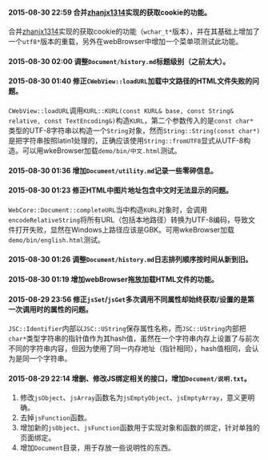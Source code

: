 ﻿#### 2015-08-30 22:59 合并[zhanjx1314](https://github.com/zhanjx1314/oos)实现的获取cookie的功能。
合并[zhanjx1314](https://github.com/zhanjx1314/oos)实现的获取cookie的功能（`wchar_t*`版本），并在其基础上增加了一个`utf8*`版本的重载，另外在webBrowser中增加一个菜单项测试此功能。

#### 2015-08-30 02:00 调整`Document/history.md`标题级别（之前太大）。

#### 2015-08-30 01:40 修正`CWebView::loadURL`加载中文路径的HTML文件失败的问题。
`CWebView::loadURL`调用`KURL::KURL(const KURL& base, const String& relative, const TextEncoding&)`构造`KURL`，第二个参数传入的是`const char*`类型的UTF-8字符串以构造一个`String`对象，然而`String::String(const char*)`是把字符串按照latin1处理的，正确应该使用`String::fromUTF8`显式从UTF-8构造。可以用wkeBrowser加载`demo/bin/中文.html`测试。

#### 2015-08-30 01:36 增加`Document/utility.md`记录一些零碎信息。

#### 2015-08-30 01:23 修正HTML中图片地址包含中文时无法显示的问题。
`WebCore::Document::completeURL`当中构造`KURL`对象时，会调用`encodeRelativeString`将所有URL（包括本地路径）转换为UTF-8编码，导致文件打开失败，显然在Windows上路径应该是GBK。可用wkeBrowser加载`demo/bin/english.html`测试。

#### 2015-08-30 01:26 调整`Document/history.md`日志排列顺序按时间从新到旧。

#### 2015-08-30 01:19 增加webBrowser拖放加载HTML文件的功能。

#### 2015-08-29 23:56 修正`jsSet`/`jsGet`多次调用不同属性却始终获取/设置的是第一次调用时的属性的问题。
`JSC::Identifier`内部以`JSC::UString`保存属性名称，而`JSC::UString`内部把`char*`类型字符串的指针值作为其hash值，虽然在一个字符串内存上设置了与前次不同的字符串内容，但因为使用了同一内存地址（指针相同），hash值相同，会认为是同一个字符串。

#### 2015-08-29 22:14 增删、修改JS绑定相关的接口，增加`Document/说明.txt`。
1. 修改`jsObject`、`jsArray`函数名为`jsEmptyObject`、`jsEmptyArray`，意义更明确。
2. 去掉`jsFunction`函数。
3. 增加新的`jsObject`、`jsFunction`函数用于实现对象和函数的绑定，针对单独的页面绑定。
4. 增加`Document`目录，用于存放一些说明性的东西。
